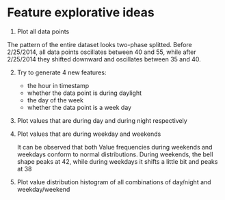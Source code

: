 # Feature explorative ideas

1. Plot all data points

The pattern of the entire dataset looks two-phase splitted. Before 2/25/2014, all data points oscillates between 40 and 55, while after 2/25/2014 they shifted downward and oscillates between 35 and 40.

2. Try to generate 4 new features:
	- the hour in timestamp
	- whether the data point is during daylight
	- the day of the week
	- whether the data point is a week day
	
3. Plot values that are during day and during night respectively

4. Plot values that are during weekday and weekends

	It can be observed that both Value frequencies during weekends and weekdays conform to normal distributions. During weekends, the bell shape peaks at 42, while during weekdays it shifts a little bit and peaks at 38

5. Plot value distribution histogram of all combinations of day/night and weekday/weekend
